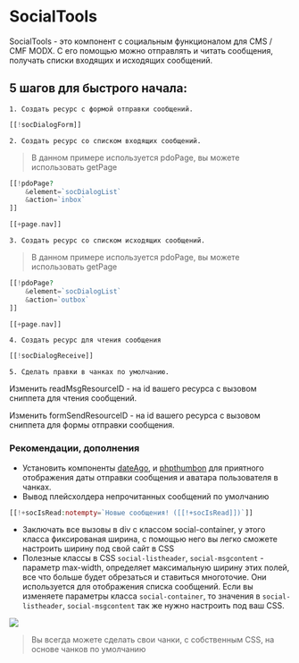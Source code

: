# SocialTools

SocialTools -  это компонент с социальным функционалом для CMS / CMF MODX.
С его помощью можно отправлять и читать сообщения, получать списки входящих и исходящих сообщений.

## 5 шагов для быстрого начала:

    1. Создать ресурс с формой отправки сообщений.

```php
[[!socDialogForm]]
```

    2. Создать ресурс со списком входящих сообщений.

> В данном примере используется pdoPage, вы можете использовать getPage

```php
[[!pdoPage?
    &element=`socDialogList`
    &action=`inbox`
]]

[[+page.nav]]
```

    3. Создать ресурс со списком исходящих сообщений.

>В данном примере используется pdoPage, вы можете использовать getPage

```php
[[!pdoPage?
    &element=`socDialogList`
    &action=`outbox`
]]

[[+page.nav]]
```

    4. Создать ресурс для чтения сообщения

```php
[[!socDialogReceive]]
```

    5. Сделать правки в чанках по умолчанию.

Изменить readMsgResourceID - на id вашего ресурса с вызовом сниппета для чтения сообщений.

Изменить formSendResourceID - на id вашего ресурса с вызовом сниппета для формы отправки сообщения.

### Рекомендации, дополнения

* Установить компоненты [dateAgo][0], и [phpthumbon][1] для приятного отображения даты отправки сообщения и аватара пользователя в чанках.
* Вывод плейсхолдера непрочитанных сообщений по умолчанию

```php
[[!+socIsRead:notempty=`Новые сообщения! ([[!+socIsRead]])`]]
```

* Заключать все вызовы в div с классом social-container, у этого класса фиксированая ширина, с помощью него вы легко сможете настроить ширину под свой сайт в CSS
* Полезные классы в CSS `social-listheader`, `social-msgcontent` - параметр max-width, определяет максимальную ширину этих полей, все что больше будет обрезаться и ставиться многоточие.
Они используется для отображения списка сообщений.
Если вы изменяете параметры класса `social-container`, то значения в `social-listheader`, `social-msgcontent` так же нужно настроить под ваш CSS.

[![](https://file.modx.pro/files/c/2/c/c2ca21272e774ac13d6c9d7bcaaa9bc1s.jpg)](https://file.modx.pro/files/c/2/c/c2ca21272e774ac13d6c9d7bcaaa9bc1.jpg)

> Вы всегда можете сделать свои чанки, с собственным CSS, на основе чанков по умолчанию

[0]: http://store.simpledream.ru/dateago
[1]: http://modx.com/extras/package/phpthumbon
